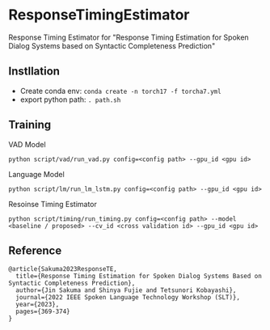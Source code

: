 # ResponseTimingEstimator

Response Timing Estimator for "Response Timing Estimation for Spoken Dialog Systems based on Syntactic Completeness Prediction"

## Instllation
* Create conda env: ```conda create -n torch17 -f torcha7.yml```
* export python path: ``` . path.sh ```

## Training
VAD Model
```
python script/vad/run_vad.py config=<config path> --gpu_id <gpu id>
```

Language Model
``` 
python script/lm/run_lm_lstm.py config=<config path> --gpu_id <gpu id>
```

Resoinse Timing Estimator
``` 
python script/timing/run_timing.py config=<config path> --model <baseline / proposed> --cv_id <cross validation id> --gpu_id <gpu id>
```

## Reference
```
@article{Sakuma2023ResponseTE,
  title={Response Timing Estimation for Spoken Dialog Systems Based on Syntactic Completeness Prediction},
  author={Jin Sakuma and Shinya Fujie and Tetsunori Kobayashi},
  journal={2022 IEEE Spoken Language Technology Workshop (SLT)},
  year={2023},
  pages={369-374}
}
```
